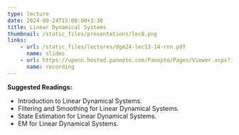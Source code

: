 ```yaml
---
type: lecture
date: 2024-09-24T15:00:00+3:30
title: Linear Dynamical Systems 
thumbnail: /static_files/presentations/lec8.png
links: 
    - url: /static_files/lectures/dgm24-lec13-14-rnn.pdf
      name: slides
    - url: https://upenn.hosted.panopto.com/Panopto/Pages/Viewer.aspx?id=17a64807-e8e1-44e1-8dd8-b20c014384ff
      name: recording 
---
```

**Suggested Readings:**
- Introduction to Linear Dynamical Systems.
- Filtering and Smoothing for Linear Dynamical Systems.
- State Estimation for Linear Dynamical Systems.
- EM for Linear Dynamical Systems.